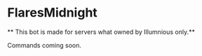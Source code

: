 # FlaresMidnight
** This bot is made for servers what owned by Illumnious only.**


Commands coming soon.
